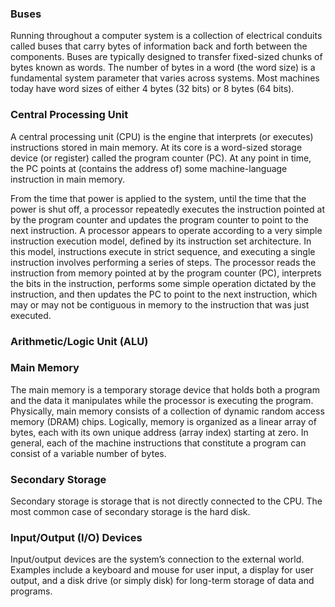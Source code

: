 ### Buses
Running throughout a computer system is a collection of electrical conduits called buses that carry bytes of information back and forth between the components. Buses are typically designed to transfer fixed-sized chunks of bytes known as words. The number of bytes in a word (the word size) is a fundamental system parameter that varies across systems. Most machines today have word sizes of either 4 bytes (32 bits) or 8 bytes (64 bits).

### Central Processing Unit
A central processing unit (CPU) is the engine that interprets (or executes) instructions stored in main memory. At its core is a word-sized storage device (or register) called the program counter (PC). At any point in time, the PC points at (contains the address of) some machine-language instruction in main memory.

From the time that power is applied to the system, until the time that the power is shut off, a processor repeatedly executes the instruction pointed at by the program counter and updates the program counter to point to the next instruction. A processor appears to operate according to a very simple instruction execution model, defined by its instruction set architecture. In this model, instructions execute in strict sequence, and executing a single instruction involves performing a series of steps. The processor reads the instruction from memory pointed at by the program counter (PC), interprets the bits in the instruction, performs some simple operation dictated by the instruction, and then updates the PC to point to the next instruction, which may or may not be contiguous in memory to the instruction that was just executed.

### Arithmetic/Logic Unit (ALU)

### Main Memory 
The main memory is a temporary storage device that holds both a program and the data it manipulates while the processor is executing the program. Physically, main memory consists of a collection of dynamic random access memory (DRAM) chips. Logically, memory is organized as a linear array of bytes, each with its own unique address (array index) starting at zero. In general, each of the machine instructions that constitute a program can consist of a variable number of bytes.

### Secondary Storage
Secondary storage is storage that is not directly connected to the CPU. The most common case of secondary storage is the hard disk.

### Input/Output (I/O) Devices 
Input/output devices are the system’s connection to the external world. Examples include a keyboard and mouse for user input, a display for user output, and a disk drive (or simply disk) for long-term storage of data and programs.